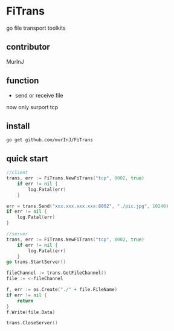 # FiTrans
go file transport toolkits

## contributor
MurInJ

## function
- send or receive file

now only surport tcp

## install
```shell
go get github.com/murInJ/FiTrans
```

## quick start

```go
//client
trans, err := FiTrans.NewFiTrans("tcp", 8002, true)
	if err != nil {
		log.Fatal(err)
	}

err = trans.Send("xxx.xxx.xxx.xxx:8002", "./pic.jpg", 10240)
if err != nil {
    log.Fatal(err)
}	
```

```go
//server
trans, err := FiTrans.NewFiTrans("tcp", 8002, true)
	if err != nil {
		log.Fatal(err)
	}
go trans.StartServer()

fileChannel := trans.GetFileChannel()
file := <-fileChannel

f, err := os.Create("./" + file.FileName)
if err != nil {
    return
}
f.Write(file.Data)

trans.CloseServer()
```